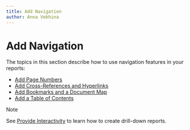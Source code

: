 ```yaml
---
title: Add Navigation
author: Anna Vekhina
---
```

# Add Navigation

The topics in this section describe how to use navigation features in your reports:

* [Add Page Numbers](add-navigation\add-page-numbers.md)
* [Add Cross-References and Hyperlinks](add-navigation\add-cross-references-and-hyperlinks.md)
* [Add Bookmarks and a Document Map](add-navigation\add-bookmarks-and-a-document-map.md)
* [Add a Table of Contents](add-navigation\add-a-table-of-contents.md)

> [!Note]
> See [Provide Interactivity](provide-interactivity.md) to learn how to create drill-down reports.